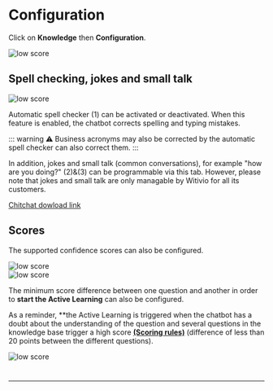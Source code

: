 # Configuration

Click on **Knowledge** then **Configuration**.

<div class="image_center">
  <img :src="$withBase('/assets/img/virtual-agent-studio/knowledge/configuration1.png')" alt="low score">
</div>




## Spell checking, jokes and small talk

<div class="image_center">
  <img :src="$withBase('/assets/img/virtual-agent-studio/knowledge/configuration2.png')" alt="low score">
</div>




Automatic spell checker (1) can be activated or deactivated. When this feature
is enabled, the chatbot corrects spelling and typing mistakes.

::: warning ⚠️
Business acronyms may also be corrected by the automatic spell checker can
also correct them.
:::

In addition, jokes and small talk (common conversations), for example "how are
you doing?" (2)&(3) can be programmable via this tab. However, please note that
jokes and small talk are only managable by Witivio for all its customers.  
  
[Chitchat dowload link](https://witivio.blob.core.windows.net/static/Chitchat.xlsx) 


## Scores

The supported confidence scores can also be configured.

<div class="image_center">
  <img :src="$withBase('/assets/img/virtual-agent-studio/knowledge/configuration3.png')" alt="low score">
</div>


<div class="image_center">
  <img :src="$withBase('/assets/img/virtual-agent-studio/knowledge/configuration4.png')" alt="low score">
</div>


The minimum score difference between one question and another in order to **start the Active Learning** can also be configured.

As a reminder, **the Active Learning is triggered when the chatbot has a doubt about the understanding of the question and several questions in the knowledge base trigger a
high score [**(Scoring rules)**](/solutions/virtual-agent-studio/chatbot/inbox/scoring_rules.html) (difference of less than 20 points between
the different questions).

<div class="image_center">
  <img :src="$withBase('/assets/img/virtual-agent-studio/knowledge/configuration5.png')" alt="low score">
</div>


#
---


